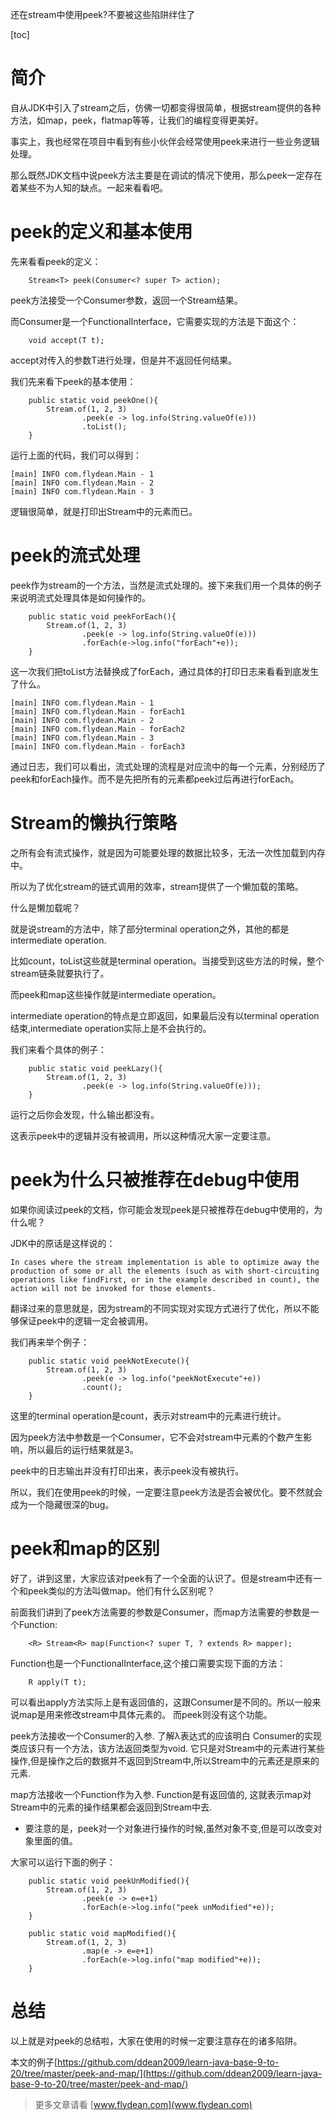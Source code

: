 还在stream中使用peek?不要被这些陷阱绊住了

[toc]

# 简介

自从JDK中引入了stream之后，仿佛一切都变得很简单，根据stream提供的各种方法，如map，peek，flatmap等等，让我们的编程变得更美好。

事实上，我也经常在项目中看到有些小伙伴会经常使用peek来进行一些业务逻辑处理。

那么既然JDK文档中说peek方法主要是在调试的情况下使用，那么peek一定存在着某些不为人知的缺点。一起来看看吧。

# peek的定义和基本使用

先来看看peek的定义：

```
    Stream<T> peek(Consumer<? super T> action);
```

peek方法接受一个Consumer参数，返回一个Stream结果。

而Consumer是一个FunctionalInterface，它需要实现的方法是下面这个：

```
    void accept(T t);
```

accept对传入的参数T进行处理，但是并不返回任何结果。

我们先来看下peek的基本使用：

```
    public static void peekOne(){
        Stream.of(1, 2, 3)
                .peek(e -> log.info(String.valueOf(e)))
                .toList();
    }
```

运行上面的代码，我们可以得到：

```
[main] INFO com.flydean.Main - 1
[main] INFO com.flydean.Main - 2
[main] INFO com.flydean.Main - 3
```

逻辑很简单，就是打印出Stream中的元素而已。

# peek的流式处理

peek作为stream的一个方法，当然是流式处理的。接下来我们用一个具体的例子来说明流式处理具体是如何操作的。

```
    public static void peekForEach(){
        Stream.of(1, 2, 3)
                .peek(e -> log.info(String.valueOf(e)))
                .forEach(e->log.info("forEach"+e));
    }
```

这一次我们把toList方法替换成了forEach，通过具体的打印日志来看看到底发生了什么。

```
[main] INFO com.flydean.Main - 1
[main] INFO com.flydean.Main - forEach1
[main] INFO com.flydean.Main - 2
[main] INFO com.flydean.Main - forEach2
[main] INFO com.flydean.Main - 3
[main] INFO com.flydean.Main - forEach3
```

通过日志，我们可以看出，流式处理的流程是对应流中的每一个元素，分别经历了peek和forEach操作。而不是先把所有的元素都peek过后再进行forEach。

# Stream的懒执行策略

之所有会有流式操作，就是因为可能要处理的数据比较多，无法一次性加载到内存中。

所以为了优化stream的链式调用的效率，stream提供了一个懒加载的策略。

什么是懒加载呢？

就是说stream的方法中，除了部分terminal operation之外，其他的都是intermediate operation.

比如count，toList这些就是terminal operation。当接受到这些方法的时候，整个stream链条就要执行了。

而peek和map这些操作就是intermediate operation。

intermediate operation的特点是立即返回，如果最后没有以terminal operation结束,intermediate operation实际上是不会执行的。

我们来看个具体的例子：

```
    public static void peekLazy(){
        Stream.of(1, 2, 3)
                .peek(e -> log.info(String.valueOf(e)));
    }
```

运行之后你会发现，什么输出都没有。

这表示peek中的逻辑并没有被调用，所以这种情况大家一定要注意。

# peek为什么只被推荐在debug中使用

如果你阅读过peek的文档，你可能会发现peek是只被推荐在debug中使用的，为什么呢？

JDK中的原话是这样说的：

```
In cases where the stream implementation is able to optimize away the production of some or all the elements (such as with short-circuiting operations like findFirst, or in the example described in count), the action will not be invoked for those elements.
```

翻译过来的意思就是，因为stream的不同实现对实现方式进行了优化，所以不能够保证peek中的逻辑一定会被调用。

我们再来举个例子：

```
    public static void peekNotExecute(){
        Stream.of(1, 2, 3)
                .peek(e -> log.info("peekNotExecute"+e))
                .count();
    }
```

这里的terminal operation是count，表示对stream中的元素进行统计。

因为peek方法中参数是一个Consumer，它不会对stream中元素的个数产生影响，所以最后的运行结果就是3。

peek中的日志输出并没有打印出来，表示peek没有被执行。

所以，我们在使用peek的时候，一定要注意peek方法是否会被优化。要不然就会成为一个隐藏很深的bug。

# peek和map的区别

好了，讲到这里，大家应该对peek有了一个全面的认识了。但是stream中还有一个和peek类似的方法叫做map。他们有什么区别呢？

前面我们讲到了peek方法需要的参数是Consumer，而map方法需要的参数是一个Function:

```
    <R> Stream<R> map(Function<? super T, ? extends R> mapper);
```

Function也是一个FunctionalInterface,这个接口需要实现下面的方法：

```
    R apply(T t);
```

可以看出apply方法实际上是有返回值的，这跟Consumer是不同的。所以一般来说map是用来修改stream中具体元素的。 而peek则没有这个功能。

peek方法接收一个Consumer的入参. 了解λ表达式的应该明白 Consumer的实现类应该只有一个方法，该方法返回类型为void. 它只是对Stream中的元素进行某些操作,但是操作之后的数据并不返回到Stream中,所以Stream中的元素还是原来的元素.

map方法接收一个Function作为入参. Function是有返回值的, 这就表示map对Stream中的元素的操作结果都会返回到Stream中去.

* 要注意的是，peek对一个对象进行操作的时候,虽然对象不变,但是可以改变对象里面的值。

大家可以运行下面的例子：

```
    public static void peekUnModified(){
        Stream.of(1, 2, 3)
                .peek(e -> e=e+1)
                .forEach(e->log.info("peek unModified"+e));
    }

    public static void mapModified(){
        Stream.of(1, 2, 3)
                .map(e -> e=e+1)
                .forEach(e->log.info("map modified"+e));
    }
```

# 总结

以上就是对peek的总结啦，大家在使用的时候一定要注意存在的诸多陷阱。

本文的例子[https://github.com/ddean2009/learn-java-base-9-to-20/tree/master/peek-and-map/](https://github.com/ddean2009/learn-java-base-9-to-20/tree/master/peek-and-map/)

> 更多文章请看 [www.flydean.com](www.flydean.com)









